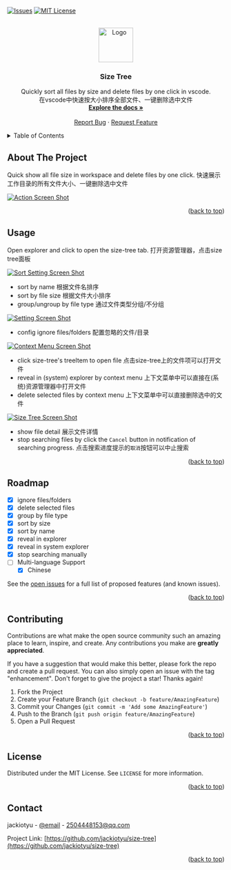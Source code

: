 <a name="readme-top"></a>



<!-- PROJECT SHIELDS -->
[![Issues][issues-shield]][issues-url]
[![MIT License][license-shield]][license-url]



<!-- PROJECT LOGO -->
<br />
<div align="center">
  <a href="https://github.com/jackiotyu/size-tree">
    <img src="https://cdn.jsdelivr.net/gh/jackiotyu/size-tree@0.1.3/images/icon.png" alt="Logo" width="80" height="80">
  </a>

  <h3 align="center">Size Tree</h3>

  <p align="center">
    Quickly sort all files by size and delete files by one click in vscode.
    <br />
    在vscode中快速按大小排序全部文件、一键删除选中文件
    <br />
    <a href="https://github.com/jackiotyu/size-tree"><strong>Explore the docs »</strong></a>
    <br />
    <br />
    <a href="https://github.com/jackiotyu/size-tree/issues">Report Bug</a>
    ·
    <a href="https://github.com/jackiotyu/size-tree/issues">Request Feature</a>
  </p>
</div>



<!-- TABLE OF CONTENTS -->
<details>
  <summary>Table of Contents</summary>
  <ol>
    <li><a href="#usage">Usage</a></li>
    <li><a href="#roadmap">Roadmap</a></li>
    <li><a href="#contributing">Contributing</a></li>
    <li><a href="#license">License</a></li>
    <li><a href="#contact">Contact</a></li>
  </ol>
</details>



<!-- ABOUT THE PROJECT -->
## About The Project

Quick show all file size in workspace and delete files by one click.
快速展示工作目录的所有文件大小、一键删除选中文件

[![Action Screen Shot][action-preview]](https://github.com/jackiotyu/size-tree)


<p align="right">(<a href="#readme-top">back to top</a>)</p>


<!-- USAGE EXAMPLES -->
## Usage

Open explorer and click to open the size-tree tab.
打开资源管理器，点击size tree面板

[![Sort Setting Screen Shot][sort-setting-screenshot]](https://github.com/jackiotyu/size-tree)
* sort by name 根据文件名排序
* sort by file size 根据文件大小排序
* group/ungroup by file type 通过文件类型分组/不分组

[![Setting Screen Shot][open-setting-screenshot]](https://github.com/jackiotyu/size-tree)

* config ignore files/folders 配置忽略的文件/目录

[![Context Menu Screen Shot][context-menu-screenshot]](https://github.com/jackiotyu/size-tree)

* click size-tree's treeItem to open file 点击size-tree上的文件项可以打开文件
* reveal in (system) explorer by context menu 上下文菜单中可以直接在(系统)资源管理器中打开文件
* delete selected files by context menu 上下文菜单中可以直接删除选中的文件

[![Size Tree Screen Shot][product-screenshot]](https://github.com/jackiotyu/size-tree)

* show file detail 展示文件详情
* stop searching files by click the `Cancel` button in notification of searching progress. 点击搜索进度提示的`取消`按钮可以中止搜索



<p align="right">(<a href="#readme-top">back to top</a>)</p>



<!-- ROADMAP -->
## Roadmap

- [x] ignore files/folders
- [x] delete selected files
- [x] group by file type
- [x] sort by size
- [x] sort by name
- [x] reveal in explorer
- [x] reveal in system explorer
- [x] stop searching manually
- [ ] Multi-language Support
    - [x] Chinese

See the [open issues](https://github.com/jackiotyu/size-tree/issues) for a full list of proposed features (and known issues).

<p align="right">(<a href="#readme-top">back to top</a>)</p>



<!-- CONTRIBUTING -->
## Contributing

Contributions are what make the open source community such an amazing place to learn, inspire, and create. Any contributions you make are **greatly appreciated**.

If you have a suggestion that would make this better, please fork the repo and create a pull request. You can also simply open an issue with the tag "enhancement".
Don't forget to give the project a star! Thanks again!

1. Fork the Project
2. Create your Feature Branch (`git checkout -b feature/AmazingFeature`)
3. Commit your Changes (`git commit -m 'Add some AmazingFeature'`)
4. Push to the Branch (`git push origin feature/AmazingFeature`)
5. Open a Pull Request

<p align="right">(<a href="#readme-top">back to top</a>)</p>

<!-- LICENSE -->
## License

Distributed under the MIT License. See `LICENSE` for more information.

<p align="right">(<a href="#readme-top">back to top</a>)</p>

<!-- CONTACT -->
## Contact

jackiotyu - [@email](mailto:2504448153@qq.com) - 2504448153@qq.com

Project Link: [https://github.com/jackiotyu/size-tree](https://github.com/jackiotyu/size-tree)

<p align="right">(<a href="#readme-top">back to top</a>)</p>


<!-- MARKDOWN LINKS & IMAGES -->
<!-- https://www.markdownguide.org/basic-syntax/#reference-style-links -->
[issues-shield]: https://img.shields.io/github/issues/jackiotyu/size-tree.svg?style=for-the-badge
[issues-url]: https://github.com/jackiotyu/size-tree/issues
[license-shield]: https://img.shields.io/github/license/jackiotyu/size-tree.svg?style=for-the-badge
[license-url]: https://github.com/jackiotyu/size-tree/blob/master/LICENSE
[context-menu-screenshot]: https://cdn.jsdelivr.net/gh/jackiotyu/size-tree@0.1.3/images/context-menu-screenshot.png
[product-screenshot]: https://cdn.jsdelivr.net/gh/jackiotyu/size-tree@0.1.3/images/product-screenshot.png
[sort-setting-screenshot]: https://cdn.jsdelivr.net/gh/jackiotyu/size-tree@0.1.3/images/sort-setting-screenshot.png
[open-setting-screenshot]: https://cdn.jsdelivr.net/gh/jackiotyu/size-tree@0.1.3/images/open-setting-screenshot.png
[action-preview]: https://cdn.jsdelivr.net/gh/jackiotyu/size-tree@0.1.3/images/preview.gif